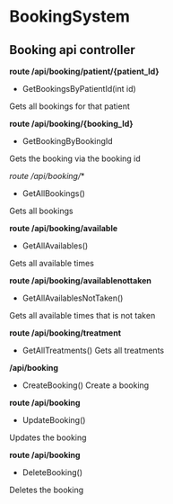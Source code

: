 # BookingSystem

## Booking api controller
**route /api/booking/patient/{patient_Id}**
- GetBookingsByPatientId(int id)

Gets all bookings for that patient

**route /api/booking/{booking_Id}**
- GetBookingByBookingId

Gets the booking via the booking id

*route /api/booking/**
- GetAllBookings()

Gets all bookings

**route /api/booking/available**
- GetAllAvailables()

Gets all available times

**route /api/booking/availablenottaken**
- GetAllAvailablesNotTaken()

Gets all available times that is not taken

**route /api/booking/treatment**
- GetAllTreatments()
Gets all treatments 

**/api/booking**
- CreateBooking()
Create a booking 

**route /api/booking**
- UpdateBooking()

Updates the booking

**route /api/booking**
- DeleteBooking()

Deletes the booking
